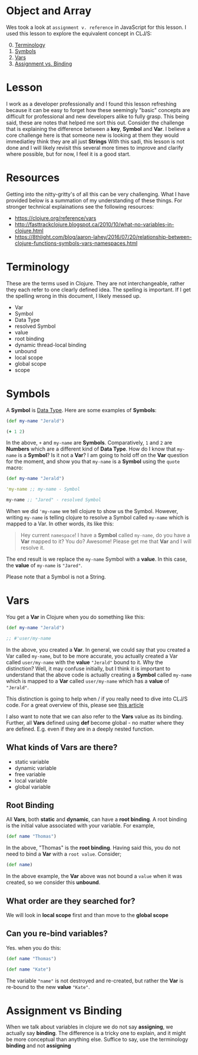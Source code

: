 # Object and Array

Wes took a look at `assignment v. reference` in JavaScript for this lesson.  I used this lesson to explore the equivalent concept in CLJ/S:

0. [Terminology](#terminology)
1. [Symbols](#Symbols)
2. [Vars](#Vars)
3. [Assignment vs. Binding](#Assignment-vs-Binding)

# Lesson

I work as a developer professionally and I found this lesson refreshing because it can be easy to forget how these seemingly "basic" concepts are difficult for professional and new developers alike to fully grasp.  This being said, these are notes that helped me sort this out.  Consider the challenge that is explaining the difference between a **key**, **Symbol** and **Var**.  I believe a core challenge here is that someone new is looking at them they would immediatley think they are all just **Strings**  With this sadi, this lesson is not done and I will likely revisit this several more times to improve and clarify where possible, but for now, I feel it is a good start.


# Resources

Getting into the nitty-gritty's of all this can be very challenging.  What I have provided below is a summation of my understanding of these things.  For stronger technical explainations see the following resources:

* https://clojure.org/reference/vars
* http://fasttrackclojure.blogspot.ca/2010/10/what-no-variables-in-clojure.html
* https://8thlight.com/blog/aaron-lahey/2016/07/20/relationship-between-clojure-functions-symbols-vars-namespaces.html

# Terminology

These are the terms used in Clojure.  They are not interchangeable, rather they each refer to one clearly defined idea.  The spelling is important.  If I get the spelling wrong in this document, I likely messed up.

* Var
* Symbol
* Data Type
* resolved Symbol
* value
* root binding
* dynamic thread-local binding
* unbound
* local scope
* global scope
* scope

# Symbols

A **Symbol** is [Data Type](https://clojure.org/reference/data_structures).  Here are some examples of **Symbols**:

```clojure
(def my-name "Jerald")

(+ 1 2)
```

In the above, `+` and `my-name` are **Symbols**.  Comparatively, `1` and `2` are **Numbers** which are a different kind of **Data Type**.  How do I know that `my-name` is a **Symbol**?  Is it not a **Var**?  I am going to hold off on the **Var** question for the moment, and show you that `my-name` is a **Symbol** using the `quote` macro:

```clojure
(def my-name "Jerald")

'my-name ;; my-name - Symbol

my-name ;; "Jared" - resolved Symbol
```

When we did `'my-name` we tell clojure to show us the Symbol.  However, writing `my-name` is telling clojure to resolve a Symbol called `my-name` which is mapped to a Var.  In other words, its like this:

> Hey current `namespace`!  I have a **Symbol** called `my-name`, do you have a **Var** mapped to it?  You do?  Awesome!  Please get me that **Var** and I will resolve it.

The end result is we replace the `my-name` Symbol with a **value**.  In this case, the **value** of `my-name` is `"Jared"`.

Please note that a Symbol is not a String.

# Vars

You get a **Var** in Clojure when you do something like this:

```clojure
(def my-name "Jerald")

;; #'user/my-name
```

In the above, you created a **Var**.  In general, we could say that you created a Var called `my-name`, but to be more accurate, you actually created a Var called `user/my-name` with the **value** `"Jerald"` bound to it.  Why the distinction?  Well, it may confuse initially, but I think it is important to understand that the above code is actually creating a **Symbol** called `my-name` which is mapped to a **Var** called `user/my-name` which has a **value** of `"Jerald"`.

This distinction is going to help when / if you really need to dive into CLJ/S code.  For a great overview of this, please see [this article](https://8thlight.com/blog/aaron-lahey/2016/07/20/relationship-between-clojure-functions-symbols-vars-namespaces.html)

I also want to note that we can also refer to the **Vars** value as its binding.  Further, all **Vars** defined using **def** become global - no matter where they are defined.  E.g. even if they are in a deeply nested function.


## What kinds of Vars are there?

* static variable
* dynamic variable
* free variable
* local variable
* global variable

## Root Binding

All **Vars**, both **static** and **dynamic**, can have a **root binding**.  A root binding is the initial value associated with your variable.  For example,

```clojure
(def name "Thomas")
```

In the above, "Thomas" is the **root binding**.  Having said this, you do not need to bind a **Var** with a `root value`.  Consider;

```clojure
(def name)
```

In the above example, the **Var** above was not bound a `value` when it was created, so we consider this **unbound**.


## What order are they searched for?

We will look in **local scope** first and than move to the **global scope**


## Can you re-bind variables?

Yes.  when you do this:

```clojure
(def name "Thomas")

(def name "Kate")
```

The variable `"name"` is not destroyed and re-created, but rather the **Var** is re-bound to the new **value** `"Kate"`.


# Assignment vs Binding

When we talk about variables in clojure we do not say **assigning**, we actually say **binding**.  The difference is a tricky one to explain, and it might be more conceptual than anything else.  Suffice to say, use the terminology **binding** and not **assigning**
